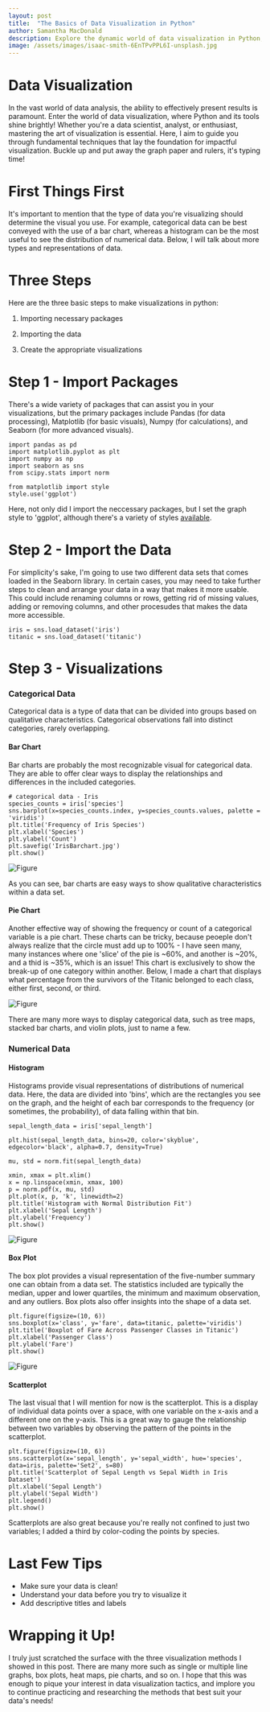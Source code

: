 ```yaml
---
layout: post
title:  "The Basics of Data Visualization in Python"
author: Samantha MacDonald 
description: Explore the dynamic world of data visualization in Python, as we delve into fundamental techniques to transform raw data into compelling visual narratives for enhanced insights.
image: /assets/images/isaac-smith-6EnTPvPPL6I-unsplash.jpg 
---
```


# Data Visualization  

In the vast world of data analysis, the ability to effectively present results is paramount. Enter the world of data visualization, where Python and its tools shine brightly! Whether you're a data scientist, analyst, or enthusiast, mastering the art of visualization is essential. Here, I aim to guide you through fundamental techniques that lay the foundation for impactful visualization. Buckle up and put away the graph paper and rulers, it's typing time! 

# First Things First 
It's important to mention that the type of data you're visualizing should determine the visual you use. For example, categorical data can be best conveyed with the use of a bar chart, whereas a histogram can be the most useful to see the distribution of numerical data. Below, I will talk about more types and representations of data. 

# Three Steps 
Here are the three basic steps to make visualizations in python: 
1. Importing necessary packages 

2. Importing the data 

3. Create the appropriate visualizations 


# Step 1 - Import Packages 

There's a wide variety of packages that can assist you in your visualizations, but the primary packages include Pandas (for data processing), Matplotlib (for basic visuals), Numpy (for calculations), and Seaborn (for more advanced visuals). 

``````
import pandas as pd 
import matplotlib.pyplot as plt 
import numpy as np 
import seaborn as sns 
from scipy.stats import norm

from matplotlib import style 
style.use('ggplot') 
``````
Here, not only did I import the neccessary packages, but I set the graph style to 'ggplot', although there's a variety of styles [available](https://matplotlib.org/stable/gallery/style_sheets/style_sheets_reference.html). 

# Step 2 - Import the Data 

For simplicity's sake, I'm going to use two different data sets that comes loaded in the Seaborn library. In certain cases, you may need to take further steps to clean and arrange your data in a way that makes it more usable. This could include renaming columns or rows, getting rid of missing values, adding or removing columns, and other procesudes that makes the data more accessible.

``````
iris = sns.load_dataset('iris')
titanic = sns.load_dataset('titanic') 
`````` 

# Step 3 - Visualizations  

### Categorical Data 
Categorical data is a type of data that can be divided into groups based on qualitative characteristics. Categorical observations fall into distinct categories, rarely overlapping. 

 #### Bar Chart  

Bar charts are probably the most recognizable visual for categorical data. They are able to offer clear ways to display the relationships and differences in the included categories. 

``````
# categorical data - Iris 
species_counts = iris['species'] 
sns.barplot(x=species_counts.index, y=species_counts.values, palette = 'viridis') 
plt.title('Frequency of Iris Species')
plt.xlabel('Species')
plt.ylabel('Count')
plt.savefig('IrisBarchart.jpg')
plt.show()
``````
![Figure](/assets/images/output1.png) 

As you can see, bar charts are easy ways to show qualitative characteristics within a data set. 

 #### Pie Chart 

Another effective way of showing the frequency or count of a categorical variable is a pie chart. These charts can be tricky, because peoeple don't always realize that the circle must add up to 100% - I have seen many, many instances where one 'slice' of the pie is ~60%, and another is ~20%, and a thid is ~35%, which is an issue! This chart is exclusively to show the break-up of one category within another. Below, I made a chart that displays what percentage from the survivors of the Titanic belonged to each class, either first, second, or third. 

![Figure](/assets/images/titanicpie.png) 

There are many more ways to display categorical data, such as tree maps, stacked bar charts, and violin plots, just to name a few. 

### Numerical Data 

#### Histogram 

Histograms provide visual representations of distributions of numerical data. Here, the data are divided into 'bins', which are the rectangles you see on the graph, and the height of each bar corresponds to the frequency (or sometimes, the probability), of data falling within that bin. 

``````
sepal_length_data = iris['sepal_length']

plt.hist(sepal_length_data, bins=20, color='skyblue', edgecolor='black', alpha=0.7, density=True)

mu, std = norm.fit(sepal_length_data)

xmin, xmax = plt.xlim()
x = np.linspace(xmin, xmax, 100)
p = norm.pdf(x, mu, std)
plt.plot(x, p, 'k', linewidth=2)
plt.title('Histogram with Normal Distribution Fit')
plt.xlabel('Sepal Length')
plt.ylabel('Frequency')
plt.show()
``````
![Figure](/assets/images/output.png) 


#### Box Plot 

The box plot provides a visual representation of the five-number summary one can obtain from a data set. The statistics included are typically the median, upper and lower quartiles, the minimum and maximum observation, and any outliers. Box plots also offer insights into the shape of a data set. 

``````
plt.figure(figsize=(10, 6))
sns.boxplot(x='class', y='fare', data=titanic, palette='viridis')
plt.title('Boxplot of Fare Across Passenger Classes in Titanic')
plt.xlabel('Passenger Class')
plt.ylabel('Fare')
plt.show()
``````
![Figure](/assets/images/box.png) 

####  Scatterplot 

The last visual that I will mention for now is the scatterplot. This is a display of individual data points over a space, with one variable on the x-axis and a different one on the y-axis. This is a great way to gauge the relationship between two variables by observing the pattern of the points in the scatterplot. 

``````
plt.figure(figsize=(10, 6))
sns.scatterplot(x='sepal_length', y='sepal_width', hue='species', data=iris, palette='Set2', s=80)
plt.title('Scatterplot of Sepal Length vs Sepal Width in Iris Dataset')
plt.xlabel('Sepal Length')
plt.ylabel('Sepal Width')
plt.legend()
plt.show()
``````
Scatterplots are also great because you're really not confined to just two variables; I added a third by color-coding the points by species.  

# Last Few Tips 

- Make sure your data is clean! 
- Understand your data before you try to visualize it 
- Add descriptive titles and labels 


# Wrapping it Up! 

I truly just scratched the surface with the three visualization methods I showed in this post. There are many more such as single or multiple line graphs, box plots, heat maps, pie charts, and so on. I hope that this was enough to pique your interest in data visualization tactics, and implore you to continue practicing and researching the methods that best suit your data's needs! 


